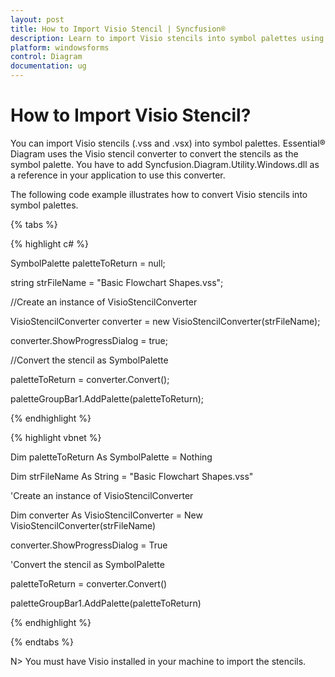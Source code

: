 ```yaml
---
layout: post
title: How to Import Visio Stencil | Syncfusion®
description: Learn to import Visio stencils into symbol palettes using the Visio stencil converter and Syncfusion.Diagram.Utility.Windows.dll for easy integration.
platform: windowsforms
control: Diagram
documentation: ug
---
```


# How to Import Visio Stencil?

You can import Visio stencils (.vss and .vsx) into symbol palettes. Essential® Diagram uses the Visio stencil converter to convert the stencils as the symbol palette. You have to add Syncfusion.Diagram.Utility.Windows.dll as a reference in your application to use this converter.

The following code example illustrates how to convert Visio stencils into symbol palettes.

{% tabs %}

{% highlight c# %}

SymbolPalette paletteToReturn = null;

string strFileName = "Basic Flowchart Shapes.vss";

//Create an instance of VisioStencilConverter

VisioStencilConverter converter = new VisioStencilConverter(strFileName);

converter.ShowProgressDialog = true;

//Convert the stencil as SymbolPalette

paletteToReturn = converter.Convert();

paletteGroupBar1.AddPalette(paletteToReturn);

{% endhighlight %}

{% highlight vbnet %}

Dim paletteToReturn As SymbolPalette = Nothing

Dim strFileName As String = "Basic Flowchart Shapes.vss"

'Create an instance of VisioStencilConverter

Dim converter As VisioStencilConverter = New VisioStencilConverter(strFileName)

converter.ShowProgressDialog = True

'Convert the stencil as SymbolPalette

paletteToReturn = converter.Convert()

paletteGroupBar1.AddPalette(paletteToReturn)

{% endhighlight %}

{% endtabs %}

N>  You must have Visio installed in your machine to import the stencils.

